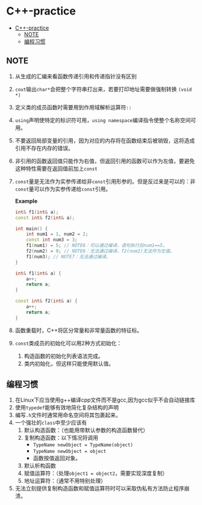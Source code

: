 # C++-practice

- [C++-practice](#c-practice)
  - [NOTE](#note)
  - [编程习惯](#编程习惯)


## NOTE
1. 从生成的汇编来看函数传递引用和传递指针没有区别
2. `cout`输出`char*`会把整个字符串打出来，若要打印地址需要做强制转换 `(void *)`
3. 定义类的成员函数时需要用到作用域解析运算符`::`
4. `using`声明使特定的标识符可用，`using namespace`编译指令使整个名称空间可用。
5. 不要返回局部变量的引用，因为对应的内存将在函数结束后被销毁，这将造成引用不存在内存的错误。
6. 非引用的函数返回值只能作为右值，但返回引用的函数可以作为左值，要避免这种特性需要在返回值前加上`const`
7. `const`量是无法作为实参传递给非`const`引用形参的。但是反过来是可以的：非`const`量可以作为实参传递给`const`引用。

    **Example**
    ```C++
    int& f1(int& a);
    const int& f2(int& a);

    int main() {
        int num1 = 1, num2 = 2;
        const int num3 = 3;
        f1(num1) = 5; // NOTE6：可以通过编译，语句执行后num1==5。
        f2(num2) = 9; // NOTE6：无法通过编译，f2(num2)无法作为左值。
        f1(num3); // NOTE7：无法通过编译。
    }

    int& f1(int& a) {
        a++;
        return a;
    }

    const int& f2(int& a) {
        a++;
        return a;
    }    
    ```
8. 函数重载时，C++将区分常量和非常量函数的特征标。
9. `const`类成员的初始化可以用2种方式初始化：
   1. 构造函数的初始化列表语法完成。
   2. 类内初始化，但这样只能使用默认值。

## 编程习惯
1. 在Linux下应当使用g++编译cpp文件而不是gcc,因为gcc似乎不会自动链接库
2. 使用`typedef`能够有效地简化复杂结构的声明
3. 编写`.h`文件时通常用命名空间将其包裹起来。
4. 一个强壮的`class`中至少应该有
   1. 默认构造函数：（也能用带默认参数的构造函数替代）
   2. 复制构造函数：以下情况将调用
      * `TypeName newObject = TypeName(object)`
      * `TypeName newObject = object`
      * 函数按值返回对象。
   3. 默认析构函数
   4. 赋值运算符：（处理`object1 = object2`，需要实现深度复制）
   5. 地址运算符：（通常不用特别处理） 
5. 无法立刻提供复制构造函数和赋值运算符时可以采取伪私有方法防止程序崩溃。